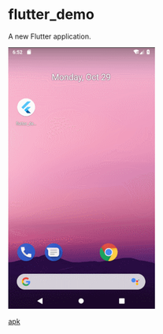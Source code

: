 # flutter_demo

A new Flutter application.

![](https://raw.githubusercontent.com/Sogrey/flutter-demos/master/flutter_demo/1.gif)

[apk](https://github.com/Sogrey/flutter-demos/blob/master/flutter_demo/apks/app-release.apk?raw=true)

